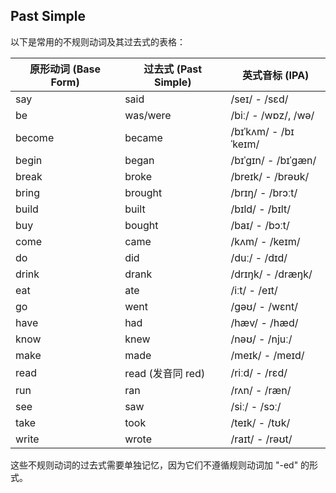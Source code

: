 ## Past Simple

以下是常用的不规则动词及其过去式的表格：

| 原形动词 (Base Form) | 过去式 (Past Simple) | 英式音标 (IPA)       |
| -------------------- | -------------------- | -------------------- |
| say                  | said                 | /seɪ/ - /sɛd/        |
| be                   | was/were             | /biː/ - /wɒz/, /wə/  |
| become               | became               | /bɪˈkʌm/ - /bɪˈkeɪm/ |
| begin                | began                | /bɪˈɡɪn/ - /bɪˈɡæn/  |
| break                | broke                | /breɪk/ - /brəʊk/    |
| bring                | brought              | /brɪŋ/ - /brɔːt/     |
| build                | built                | /bɪld/ - /bɪlt/      |
| buy                  | bought               | /baɪ/ - /bɔːt/       |
| come                 | came                 | /kʌm/ - /keɪm/       |
| do                   | did                  | /duː/ - /dɪd/        |
| drink                | drank                | /drɪŋk/ - /dræŋk/    |
| eat                  | ate                  | /iːt/ - /eɪt/        |
| go                   | went                 | /ɡəʊ/ - /wɛnt/       |
| have                 | had                  | /hæv/ - /hæd/        |
| know                 | knew                 | /nəʊ/ - /njuː/       |
| make                 | made                 | /meɪk/ - /meɪd/      |
| read                 | read (发音同 red)    | /riːd/ - /rɛd/       |
| run                  | ran                  | /rʌn/ - /ræn/        |
| see                  | saw                  | /siː/ - /sɔː/        |
| take                 | took                 | /teɪk/ - /tʊk/       |
| write                | wrote                | /raɪt/ - /rəʊt/      |

这些不规则动词的过去式需要单独记忆，因为它们不遵循规则动词加 "-ed" 的形式。